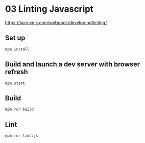 # 03 Linting Javascript
https://survivejs.com/webpack/developing/linting/

## Set up
`npm install`

## Build and launch a dev server with browser refresh
`npm start`

## Build
`npm run build`

## Lint
`npm run lint:js`
